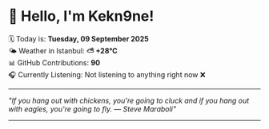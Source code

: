# 👋 Hello, I'm Kekn9ne!

🗓️ Today is: **Tuesday, 09 September 2025**  
🌤️ Weather in Istanbul: **⛅️  +28°C**  
📊 GitHub Contributions: **90**  
🎧 Currently Listening: Not listening to anything right now ❌

---

_"If you hang out with chickens, you're going to cluck and if you hang out with eagles, you're going to fly. — *Steve Maraboli*"_

---

